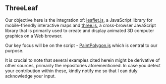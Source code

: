 ## ThreeLeaf

Our objective here is the integration of: [leaflet.js](https://leafletjs.com/), a JavaScript library for mobile-friendly interactive maps and [three.js](https://threejs.org/), a cross-browser JavaScript library that is primarily used to create and display animated 3D computer graphics on a Web browser.

Our key focus will be on the script - [PaintPolygon.js](https://github.com/tcoupin/leaflet-paintpolygon) which is central to our purpose.

It is crucial to note that several examples cited herein might be derivative of other sources, primarily the repositories aforementioned. In case you detect your contribution within these, kindly notify me so that I can duly acknowledge your input.
